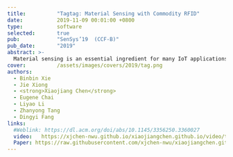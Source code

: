 ```yaml
---
title:          "Tagtag: Material Sensing with Commodity RFID"
date:           2019-11-09 00:01:00 +0800
type:           software
selected:       true
pub:            "SenSys’19  (CCF-B)"
pub_date:       "2019"
abstract: >-
  Material sensing is an essential ingredient for many IoT applications. While hyperspectral camera, infrared, X-Ray, and Radar provide potential solutions for material identification, high cost is the major concern limiting their applications. In this paper, we explore the capability of employing RF signals for fine-grained material sensing with commodity RFID device. The key reason for our system to work is that the tag antenna's impedance is changed when it is close or attached to a target. The amount of impedance change is dependent on the target's material type, thus enabling us to utilize the impedance-related phase change available at commodity RFID devices for material sensing. Several key challenges are addressed before we turn the idea into a functional system: (i) the random tag-reader distance causes an additional unknown phase change on top of the phase change caused by the target material; (ii) the tag rotations cause phase shifts and (iii) for conductive liquid, there exists liquid reflection which interferes with the impedance-caused phase change. We address these challenges with novel solutions. Comprehensive experiments show high identification accuracies even for very similar materials such as Pepsi and Coke. 
cover:          /assets/images/covers/2019/tag.png
authors:
  - Binbin Xie
  - Jie Xiong 
  - <strong>Xiaojiang Chen</strong>
  - Eugene Chai
  - Liyao Li
  - Zhanyong Tang
  - Dingyi Fang
links:
  #Weblink: https://dl.acm.org/doi/abs/10.1145/3356250.3360027
  video:   https://xjchen-nwu.github.io/xiaojiangchen.github.io/video/tagtag/tagtag.html
  Paper: https://raw.githubusercontent.com/xjchen-nwu/xiaojiangchen.github.io/main/paper/2019/Tagtag.pdf
---
```

